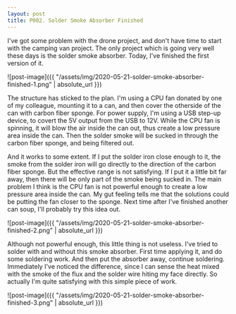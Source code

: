 ```yaml
---
layout: post
title: P002. Solder Smoke Absorber Finished
---
```

I've got some problem with the drone project, and don't have time to start with the camping van project. The only project which is going very well these days is the solder smoke absorber. Today, I've finished the first version of it.

![post-image]({{ "/assets/img/2020-05-21-solder-smoke-absorber-finished-1.png" | absolute_url }})

The structure has sticked to the plan. I'm using a CPU fan donated by one of my colleague, mounting it to a can, and then cover the otherside of the can with carbon fiber sponge. For power supply, I'm using a USB step-up device, to covert the 5V output from the USB to 12V. While the CPU fan is spinning, it will blow the air inside the can out, thus create a low pressure area inside the can. Then the solder smoke will be sucked in through the carbon fiber sponge, and being filtered out.

And it works to some extent. If I put the solder iron close enough to it, the smoke from the solder iron will go directly to the direction of the carbon fiber sponge. But the effective range is not satisfying. If I put it a little bit far away, then there will be only part of the smoke being sucked in. The main problem I think is the CPU fan is not powerful enough to create a low pressure area inside the can. My gut feeling tells me that the solutions could be putting the fan closer to the sponge. Next time after I've finished another can soup, I'll probably try this idea out.

![post-image]({{ "/assets/img/2020-05-21-solder-smoke-absorber-finished-2.png" | absolute_url }})

Although not powerful enough, this little thing is not useless. I've tried to solder with and without this smoke absorber. First time applying it, and do some soldering work. And then put the absorber away, continue soldering. Immediately I've noticed the difference, since I can sense the heat mixed with the smoke of the flux and the solder wire hiting my face directly. So actually I'm quite satisfying with this simple piece of work.

![post-image]({{ "/assets/img/2020-05-21-solder-smoke-absorber-finished-3.png" | absolute_url }})
